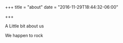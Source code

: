 +++
title = "about"
date = "2016-11-29T18:44:32-06:00"

+++

A Little bit about us

We happen to rock
